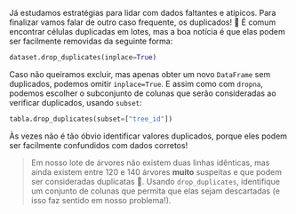 Já estudamos estratégias para lidar com dados faltantes e atípicos. Para finalizar vamos falar de outro caso frequente, os duplicados! 👥 É comum encontrar células duplicadas em lotes, mas a boa notícia é que elas podem ser facilmente removidas da seguinte forma:

```python
dataset.drop_duplicates(inplace=True)
```

Caso não queiramos excluir, mas apenas obter um novo `DataFrame` sem duplicados, podemos omitir `inplace=True`. E assim como com `dropna`, podemos escolher o subconjunto de colunas que serão consideradas ao verificar duplicados, usando `subset`:


```python
tabla.drop_duplicates(subset=["tree_id"])
```

Às vezes não é tão óbvio identificar valores duplicados, porque eles podem ser facilmente confundidos com dados corretos!

> Em nosso lote de árvores não existem duas linhas idênticas, mas ainda existem entre 120 e 140 árvores **muito** suspeitas e que podem ser consideradas duplicatas 🧐. Usando `drop_duplicates`, identifique um conjunto de colunas que permita que elas sejam descartadas (e isso faz sentido em nosso problema!).


